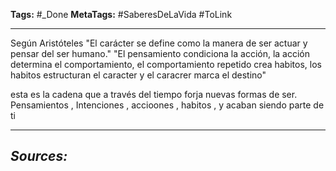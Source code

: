 **Tags:** #_Done
**MetaTags:** #SaberesDeLaVida #ToLink
- - -
Según Aristóteles "El carácter se define como la manera de ser actuar y pensar del ser humano."  "El pensamiento condiciona la acción, la acción determina el comportamiento, el comportamiento repetido crea habitos, los habitos estructuran el caracter y el caracrer marca el destino"


esta es la cadena que a través del tiempo forja nuevas formas de ser.
Pensamientos , Intenciones , accioones , habitos , y acaban siendo parte de ti
- - - 
## ***Sources:***